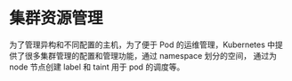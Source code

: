# 集群资源管理
为了管理异构和不同配置的主机，为了便于 Pod 的运维管理，Kubernetes 中提供了很多集群管理的配置和管理功能，通过 namespace 划分的空间，
通过为 node 节点创建 label 和 taint 用于 pod 的调度等。